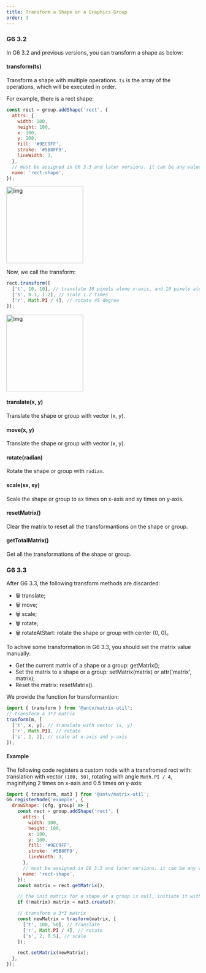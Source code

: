 ```yaml
---
title: Transform a Shape or a Graphics Group
order: 3
---
```


### G6 3.2

In G6 3.2 and previous versions, you can transform a shape as below:

#### transform(ts)

Transform a shape with multiple operations. `ts` is the array of the operations, which will be executed in order.

For example, there is a rect shape:

```javascript
const rect = group.addShape('rect', {
  attrs: {
    width: 100,
    height: 100,
    x: 100,
    y: 100,
    fill: '#9EC9FF',
    stroke: '#5B8FF9',
    lineWidth: 3,
  },
  // must be assigned in G6 3.3 and later versions. it can be any value you want
  name: 'rect-shape',
});
```

<img src='https://gw.alipayobjects.com/mdn/rms_f8c6a0/afts/img/A*lkUoTp5xXmoAAAAAAAAAAABkARQnAQ' width='200' alt='img'/>

Now, we call the transform:

```javascript
rect.transform([
  ['t', 10, 10], // translate 10 pixels alone x-axis, and 10 pixels alone y-axis
  ['s', 0.1, 1.2], // scale 1.2 times
  ['r', Math.PI / 4], // rotate 45 degree
]);
```

<img src='https://gw.alipayobjects.com/mdn/rms_f8c6a0/afts/img/A*jN3HQbHZ4dIAAAAAAAAAAABkARQnAQ' width='200' alt='img'/>

#### translate(x, y)

Translate the shape or group with vector (x, y).

#### move(x, y)

Translate the shape or group with vector (x, y).

#### rotate(radian)

Rotate the shape or group with `radian`.

#### scale(sx, sy)

Scale the shape or group to sx times on x-axis and sy times on y-axis.

#### resetMatrix()

Clear the matrix to reset all the transformantions on the shape or group.

#### getTotalMatrix()

Get all the transformations of the shape or group.

### G6 3.3

After G6 3.3, the following transform methods are discarded:

- 🗑 translate;
- 🗑 move;
- 🗑 scale;
- 🗑 rotate;
- 🗑 rotateAtStart: rotate the shape or group with center (0, 0)。

To achive some transformation in G6 3.3, you should set the matrix value manually:

- Get the current matrix of a shape or a group: getMatrix();
- Set the matrix to a shape or a group: setMatrix(matrix) or attr('matrix', matrix);
- Reset the matrix: resetMatrix().

We provide the function for transformantion:

```javascript
import { transform } from '@antv/matrix-util';
// transform a 3*3 matrix
trasform(m, [
  ['t', x, y], // translate with vector (x, y)
  ['r', Math.PI], // rotate
  ['s', 2, 2], // scale at x-axis and y-axis
]);
```

#### Example

The following code registers a custom node with a transfromed rect with: translation with vector `(100, 50)`, rotating with angle `Math.PI / 4`, maginifying 2 times on x-axis and 0.5 times on y-axis:

```javascript
import { transform, mat3 } from '@antv/matrix-util';
G6.registerNode('example', {
  drawShape: (cfg, group) => {
    const rect = group.addShape('rect', {
      attrs: {
        width: 100,
        height: 100,
        x: 100,
        y: 100,
        fill: '#9EC9FF',
        stroke: '#5B8FF9',
        lineWidth: 3,
      },
      // must be assigned in G6 3.3 and later versions. it can be any value you want
      name: 'rect-shape',
    });
    const matrix = rect.getMatrix();

    // the init matrix for a shape or a group is null, initiate it with unit matrix
    if (!matrix) matrix = mat3.create();

    // transform a 3*3 matrix
    const newMatrix = trasform(matrix, [
      ['t', 100, 50], // translate
      ['r', Math.PI / 4], // rotate
      ['s', 2, 0.5], // scale
    ]);

    rect.setMatrix(newMatrix);
  },
});
```
